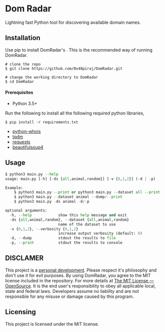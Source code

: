 # Dom Radar

Lightning fast Python tool for discovering  available domain names.


## Installation

Use pip to install DomRadar's . This is the recommended way of running DomRadar.

```shell
# clone the repo
$ git clone https://github.com/0x48piraj/DomRadar.git

# change the working directory to DomRadar
$ cd DomRadar
```

#### Prerequisites

- Python 3.5+

Run the following to install all the following required python libraries,

```
$ pip install -r requirements.txt
```

- [python-whois](http://pypi.org/project/python-whois/)
- [tqdm](https://pypi.org/project/tqdm/)
- [requests](http://pypi.org/project/requests/)
- [beautifulsoup4](https://pypi.org/project/beautifulsoup4/)


## Usage

```python
$ python3 main.py --help
usage: main.py [-h] [-ds {all,animal,random}] [-v {0,1,2}] (-d | -p)

Example:
    $ python3 main.py --print or python3 main.py --dataset all --print
    $ python3 main.py --dataset animal --dump/--print
    $ python3 main.py -ds animal -d/-p

optional arguments:
  -h, --help            show this help message and exit
  -ds {all,animal,random}, --dataset {all,animal,random}
                        name of the dataset to use
  -v {0,1,2}, --verbosity {0,1,2}
                        increase output verbosity (default: 0)
  -d, --dump            stdout the results to file
  -p, --print           stdout the results to console
```


## DISCLAMER

This project is a [personal development](https://en.wikipedia.org/wiki/Personal_development). Please respect it's philosophy and don't use it for evil purposes. By using DomRadar, you agree to the MIT license included in the repository. For more details at [The MIT License &mdash; OpenSource](https://opensource.org/licenses/MIT). It is the end user's responsibility to obey all applicable local, state and federal laws. Developers assume no liability and are not responsible for any misuse or damage caused by this program.


## Licensing

This project is licensed under the MIT license.
